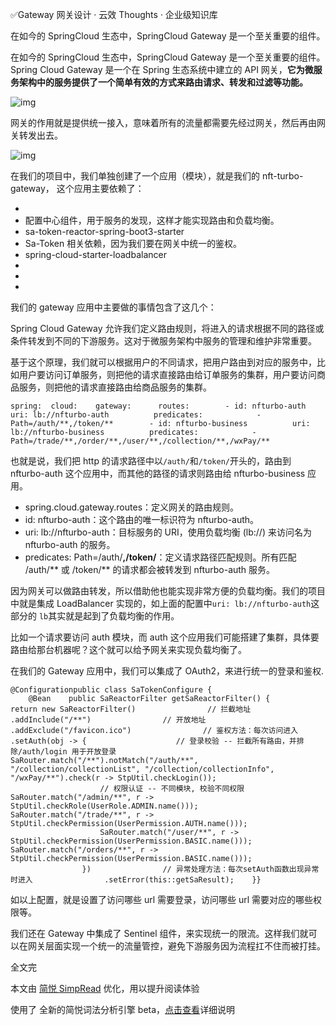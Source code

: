 ✅Gateway 网关设计 · 云效 Thoughts · 企业级知识库

在如今的 SpringCloud 生态中，SpringCloud Gateway 是一个至关重要的组件。

在如今的 SpringCloud 生态中，SpringCloud Gateway 是一个至关重要的组件。Spring Cloud Gateway 是一个在 Spring 生态系统中建立的 API 网关，**它为微服务架构中的服务提供了一个简单有效的方式来路由请求、转发和过滤等功能。**



![img](https://cdn.nlark.com/yuque/0/2024/png/5378072/1718106971092-da7b1d84-c1a1-4c12-ac0f-655c604faaae.png)



网关的作用就是提供统一接入，意味着所有的流量都需要先经过网关，然后再由网关转发出去。



![img](https://cdn.nlark.com/yuque/0/2024/png/5378072/1706431562955-c59dc433-e8e3-49ca-b103-3de85990f3d7.png)



在我们的项目中，我们单独创建了一个应用（模块），就是我们的 nft-turbo-gateway， 这个应用主要依赖了：

- 
- 配置中心组件，用于服务的发现，这样才能实现路由和负载均衡。
- sa-token-reactor-spring-boot3-starter
- Sa-Token 相关依赖，因为我们要在网关中统一的鉴权。
- spring-cloud-starter-loadbalancer
- 
- 
- 

我们的 gateway 应用中主要做的事情包含了这几个：

Spring Cloud Gateway 允许我们定义路由规则，将进入的请求根据不同的路径或条件转发到不同的下游服务。这对于微服务架构中服务的管理和维护非常重要。

基于这个原理，我们就可以根据用户的不同请求，把用户路由到对应的服务中，比如用户要访问订单服务，则把他的请求直接路由给订单服务的集群，用户要访问商品服务，则把他的请求直接路由给商品服务的集群。

```
spring:  cloud:    gateway:      routes:        - id: nfturbo-auth          uri: lb://nfturbo-auth          predicates:            - Path=/auth/**,/token/**        - id: nfturbo-business          uri: lb://nfturbo-business          predicates:            - Path=/trade/**,/order/**,/user/**,/collection/**,/wxPay/**
```

也就是说，我们把 http 的请求路径中以`/auth/`和`/token/`开头的，路由到 nfturbo-auth 这个应用中，而其他的路径的请求则路由给 nfturbo-business 应用。

- spring.cloud.gateway.routes：定义网关的路由规则。
- id: nfturbo-auth：这个路由的唯一标识符为 nfturbo-auth。
- uri: lb://nfturbo-auth：目标服务的 URI，使用负载均衡 (lb://) 来访问名为 nfturbo-auth 的服务。
- predicates: Path=/auth/**,/token/**：定义请求路径匹配规则。所有匹配 /auth/** 或 /token/** 的请求都会被转发到 nfturbo-auth 服务。

因为网关可以做路由转发，所以借助他也能实现非常方便的负载均衡。我们的项目中就是集成 LoadBalancer 实现的，如上面的配置中`uri: lb://nfturbo-auth`这部分的 `lb`其实就是起到了负载均衡的作用。

比如一个请求要访问 auth 模块，而 auth 这个应用我们可能搭建了集群，具体要路由给那台机器呢？这个就可以给予网关来实现负载均衡了。

在我们的 Gateway 应用中，我们可以集成了 OAuth2，来进行统一的登录和鉴权.

```
@Configurationpublic class SaTokenConfigure {﻿
    @Bean    public SaReactorFilter getSaReactorFilter() {        return new SaReactorFilter()                // 拦截地址                .addInclude("/**")                // 开放地址                .addExclude("/favicon.ico")                // 鉴权方法：每次访问进入                .setAuth(obj -> {                    // 登录校验 -- 拦截所有路由，并排除/auth/login 用于开放登录                    SaRouter.match("/**").notMatch("/auth/**", "/collection/collectionList", "/collection/collectionInfo", "/wxPay/**").check(r -> StpUtil.checkLogin());﻿
                    // 权限认证 -- 不同模块, 校验不同权限                    SaRouter.match("/admin/**", r -> StpUtil.checkRole(UserRole.ADMIN.name()));                    SaRouter.match("/trade/**", r -> StpUtil.checkPermission(UserPermission.AUTH.name()));﻿
                    SaRouter.match("/user/**", r -> StpUtil.checkPermission(UserPermission.BASIC.name()));                    SaRouter.match("/orders/**", r -> StpUtil.checkPermission(UserPermission.BASIC.name()));﻿
                })                // 异常处理方法：每次setAuth函数出现异常时进入                .setError(this::getSaResult);    }}
```

如以上配置，就是设置了访问哪些 url 需要登录，访问哪些 url 需要对应的哪些权限等。

我们还在 Gateway 中集成了 Sentinel 组件，来实现统一的限流。这样我们就可以在网关层面实现一个统一的流量管控，避免下游服务因为流程扛不住而被打挂。

全文完

本文由 [简悦 SimpRead](http://ksria.com/simpread) 优化，用以提升阅读体验

使用了 全新的简悦词法分析引擎 beta，[点击查看](http://ksria.com/simpread/docs/#/词法分析引擎)详细说明